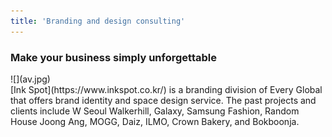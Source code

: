 ```yaml
---
title: 'Branding and design consulting'
---
```


<h3 class="page-subtitle">Make your business simply unforgettable</h3>
![](av.jpg)
<br>
[Ink Spot](https://www.inkspot.co.kr/) is a branding division of Every Global that offers brand identity and space design service. The past projects and clients include W Seoul Walkerhill, Galaxy, Samsung Fashion, Random House Joong Ang, MOGG, Daiz, ILMO, Crown Bakery, and Bokboonja.
